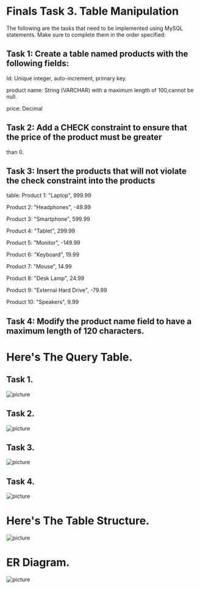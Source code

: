 # Finals Task 3. Table Manipulation
The following are the tasks that need to be implemented using MySQL statements. Make sure to complete them in the order specified:

## Task 1: Create a table named products with the following fields:
Id: Unique integer, auto-increment, primary key.

product name: String (VARCHAR) with a maximum length of 100,cannot be null.

price: Decimal

## Task 2: Add a CHECK constraint to ensure that the price of the product must be greater
than 0.

## Task 3: Insert the products that will not violate the check constraint into the products
table:
Product 1: "Laptop", 999.99

Product 2: "Headphones", -49.99

Product 3: "Smartphone", 599.99

Product 4: "Tablet", 299.99

Product 5: "Monitor", -149.99

Product 6: "Keyboard", 19.99

Product 7: "Mouse", 14.99

Product 8: "Desk Lamp", 24.99

Product 9: "External Hard Drive", -79.99

Product 10: "Speakers", 9.99


## Task 4: Modify the product name field to have a maximum length of 120 characters.

# Here's The Query Table.

## Task 1.
![picture]()

## Task 2.
![picture]()

## Task 3.
![picture]()

## Task 4. 
![picture]()

# Here's The Table Structure.
![picture]()

# ER Diagram.
![picture]()
